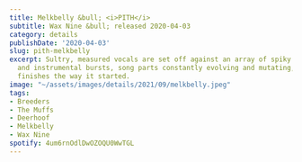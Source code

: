 ```yaml
---
title: Melkbelly &bull; <i>PITH</i>
subtitle: Wax Nine &bull; released 2020-04-03
category: details
publishDate: '2020-04-03'
slug: pith-melkbelly
excerpt: Sultry, measured vocals are set off against an array of spiky arrangements
  and instrumental bursts, song parts constantly evolving and mutating, so that little
  finishes the way it started.
image: "~/assets/images/details/2021/09/melkbelly.jpeg"
tags:
- Breeders
- The Muffs
- Deerhoof
- Melkbelly
- Wax Nine
spotify: 4um6rnOdlDwOZOQU0WwTGL
---
```


